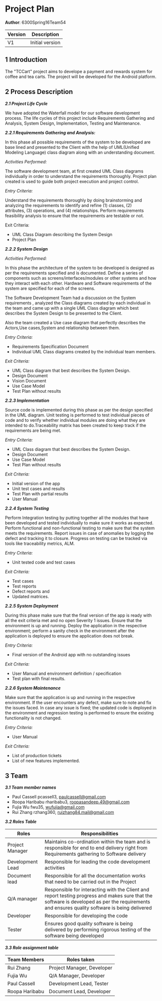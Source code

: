 # Project Plan

**Author**: 6300Spring16Team54 

| Version | Description     |
| --------|:---------------:|
| V1      | Initial version |

## 1 Introduction
The "TCCart" project aims to develope a payment and rewards system for coffee and tea carts.  The project will be developed for the Android platform.


## 2 Process Description

***2.1 Project Life Cycle***

We have adopted the Waterfall model for our software development process. The life cycles of this project include Requirements Gathering and Analysis, System Design, Implementation, Testing and Maintenance.

***2.2.1 Requirements Gathering and Analysis:***

In this phase all possible requirements of the system to be developed are base lined and presented to the Client with the help of UML(Unified Modeling Language) class diagram along with an understanding document.

*Activities Performed:*

 The software development team, at first created UML Class diagrams individually in order to understand the requirements thoroughly. 
        Project plan created is used to guide both project execution and project control.

*Entry Criteria:*

 Understand the requirements thoroughly by doing brainstorming and
   analyzing the requirements to identify and refine (1) classes, (2)   
   attributes, (3) operations, and (4) relationships. Perform
   requirements feasibility analysis to ensure that the requirements are
   testable or not.

Exit Criteria:

- UML Class Diagram describing the System Design
- Project Plan

***2.2.2 System Design***

*Activities Performed:*

In this phase the architecture of the system to be developed is designed as per the requirements specified and is documented. Define a series of components such as screens/interfaces/modules or other systems and how they interact with each other. Hardware and Software requirements of the system are specified for each of the screens.

The Software Development Team had a discussion on the System requirements , analyzed the Class diagrams created by each individual in the team and came up with a single UML Class diagram which best describes the System Design to be presented to the Client.

Also the team created a Use case diagram that perfectly describes the Actors,Use cases,System and relationship between them.

*Entry Criteria:*

 - Requirements Specification Document
 -    Individual UML Class diagrams created by the individual team members.

*Exit Criteria:*

- UML Class diagram that best describes the System Design.
- Design Document
- Vision Document
- Use Case Model
- Test Plan without results

***2.2.3 Implementation***

Source code is implemented during this phase as per the design specified in the UML diagram.  Unit testing is performed to test individual pieces of code and to verify whether individual modules are doing what they are intended to do.Traceability matrix has been created to keep track if the requirements are being met.
 
*Entry Criteria:*

- UML Class diagram that best describes the System Design.
- Design Document
-  Use Case Model
- Test Plan without results


*Exit Criteria:*

  - Initial version of the app
  - Unit test cases and results
  - Test Plan with partial results
  - User Manual

***2.2.4 System Testing***

Perform Integration testing by putting together all the modules that have been developed and tested individually to make sure it works as expected. Perform functional and non-functional testing to make sure that the system meets the requirements. Report issues in case of anomalies by logging the defect and tracking it to closure. Progress on testing can be tracked via tools like traceability metrics, ALM.

*Entry Criteria:*

   - Unit tested code and test cases

*Exit Criteria:*

  - Test cases
  - Test reports
  - Defect reports and 
  - Updated matrices.

***2.2.5 System Deployment***

During this phase make sure that the final version of the app is ready with all the exit criteria met and  no open Severity 1 issues. Ensure that the environment is up and running. Deploy the application in the respective environment; perform a sanity check in the environment after the application is deployed to ensure the application does not break.

*Entry Criteria:*

  - Final version of the Android app with no outstanding issues

*Exit Criteria:*

- User Manual and environment definition / specification
- Test plan with final results.

***2.2.6 System Maintenance***

Make sure that the application is up and running in the respective environment. If the user encounters any defect, make sure to note and fix the issues faced. In case any issue is fixed; the updated code is deployed in the environment and regression testing is performed to ensure the existing functionality is not changed.

*Entry Criteria:*

- User Manual

*Exit Criteria:*

 - List of production tickets
 -  List of new features implemented.


## 3 Team

***3.1 Team member names***

   - Paul Cassell pcassell3, [paulcassell@gmail.com](paulcassell@gmail.com)
   - Roopa Haribabu rharibabu3, [roopasandeep.49@gmail.com](roopasandeep.49@gmail.com)
   - Fujia Wu fwu35, [wufujia@gmail.com](wufujia@gmail.com)
   - Rui Zhang rzhang360, [ruizhang84.mail@gmail.com](ruizhang84.mail@gmail.com)

***3.2 Roles Table***

Roles    | Responsibilities
--------- | -----
Project Manager| Maintains co-ordination within the team and is responsible for end to end delivery right from Requirements gathering to Software delivery
Development Lead| Responsible for leading the code development activities
Document lead      | Responsible for all the documentation works that need to be carried out in the Project
Q/A manager   |Responsible for interacting with the Client and report testing progress and makes sure that the software is developed as per the requirements and ensures quality software is being delivered
Developer | Responsible for developing the code
Tester | Ensures good quality software is being delivered by performing rigorous testing of the software being developed

***3.3 Role assignment table***

Team Members| Roles taken
--------- | -----
Rui Zhang| Project Manager, Developer
Fujia Wu| Q/A Manager, Developer
Paul Cassell| Development Lead, Tester
Roopa Haribabu |Document Lead, Developer
